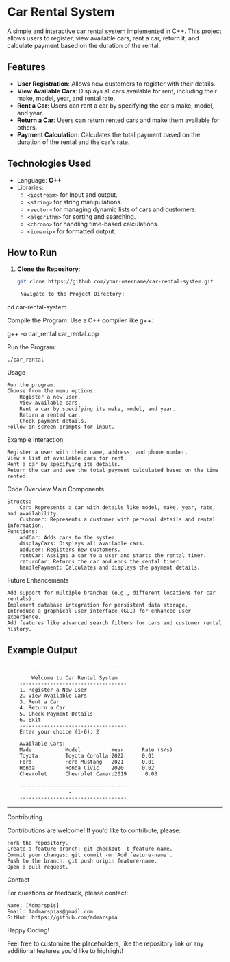 # Car Rental System

A simple and interactive car rental system implemented in C++. This project allows users to register, view available cars, rent a car, return it, and calculate payment based on the duration of the rental.

## Features
- **User Registration**: Allows new customers to register with their details.
- **View Available Cars**: Displays all cars available for rent, including their make, model, year, and rental rate.
- **Rent a Car**: Users can rent a car by specifying the car's make, model, and year.
- **Return a Car**: Users can return rented cars and make them available for others.
- **Payment Calculation**: Calculates the total payment based on the duration of the rental and the car's rate.

## Technologies Used
- Language: **C++**
- Libraries:
  - `<iostream>` for input and output.
  - `<string>` for string manipulations.
  - `<vector>` for managing dynamic lists of cars and customers.
  - `<algorithm>` for sorting and searching.
  - `<chrono>` for handling time-based calculations.
  - `<iomanip>` for formatted output.

## How to Run
1. **Clone the Repository**:
   ```bash
   git clone https://github.com/your-username/car-rental-system.git

    Navigate to the Project Directory:

cd car-rental-system

Compile the Program: Use a C++ compiler like g++:

g++ -o car_rental car_rental.cpp

Run the Program:

    ./car_rental

Usage

    Run the program.
    Choose from the menu options:
        Register a new user.
        View available cars.
        Rent a car by specifying its make, model, and year.
        Return a rented car.
        Check payment details.
    Follow on-screen prompts for input.

Example Interaction

    Register a user with their name, address, and phone number.
    View a list of available cars for rent.
    Rent a car by specifying its details.
    Return the car and see the total payment calculated based on the time rented.

Code Overview
Main Components

    Structs:
        Car: Represents a car with details like model, make, year, rate, and availability.
        Customer: Represents a customer with personal details and rental information.
    Functions:
        addCar: Adds cars to the system.
        displayCars: Displays all available cars.
        addUser: Registers new customers.
        rentCar: Assigns a car to a user and starts the rental timer.
        returnCar: Returns the car and ends the rental timer.
        handlePayment: Calculates and displays the payment details.

Future Enhancements

    Add support for multiple branches (e.g., different locations for car rentals).
    Implement database integration for persistent data storage.
    Introduce a graphical user interface (GUI) for enhanced user experience.
    Add features like advanced search filters for cars and customer rental history.

## Example Output

```plaintext

    -----------------------------------
        Welcome to Car Rental System
    -----------------------------------
    1. Register a New User
    2. View Available Cars
    3. Rent a Car
    4. Return a Car
    5. Check Payment Details
    6. Exit
    -----------------------------------
    Enter your choice (1-6): 2
    
    Available Cars:
    Made           Model          Year      Rate ($/s)
    Toyota         Toyota Corolla 2022      0.01      
    Ford           Ford Mustang   2021      0.01      
    Honda          Honda Civic    2020      0.02      
    Chevrolet      Chevrolet Camaro2019      0.03   

    -----------------------------------
                    -
    -----------------------------------

```

---



Contributing

Contributions are welcome! If you'd like to contribute, please:

    Fork the repository.
    Create a feature branch: git checkout -b feature-name.
    Commit your changes: git commit -m 'Add feature-name'.
    Push to the branch: git push origin feature-name.
    Open a pull request.

Contact

For questions or feedback, please contact:

    Name: [Admarspis]
    Email: 1admarspias@gmail.com
    GitHub: https://github.com/admarspia

Happy Coding!

Feel free to customize the placeholders, like the repository link or any additional features you'd like to highlight!
